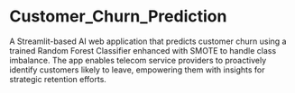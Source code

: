 # Customer_Churn_Prediction
A Streamlit-based AI web application that predicts customer churn using a trained Random Forest Classifier enhanced with SMOTE to handle class imbalance. The app enables telecom service providers to proactively identify customers likely to leave, empowering them with insights for strategic retention efforts.
